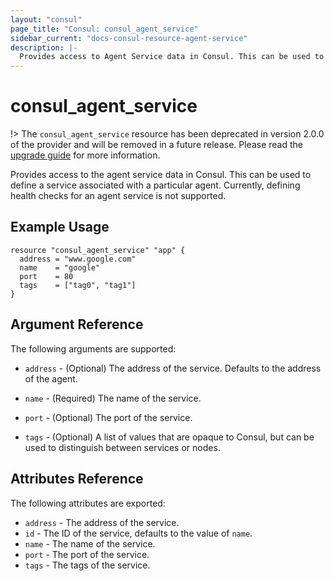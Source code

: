 ```yaml
---
layout: "consul"
page_title: "Consul: consul_agent_service"
sidebar_current: "docs-consul-resource-agent-service"
description: |-
  Provides access to Agent Service data in Consul. This can be used to define a service associated with a particular agent. Currently, defining health checks for an agent service is not supported.
---
```


# consul_agent_service

!> The `consul_agent_service` resource has been deprecated in version 2.0.0 of the provider
and will be removed in a future release. Please read the [upgrade guide](/docs/providers/consul/upgrading.html#deprecation-of-consul_agent_service)
for more information.

Provides access to the agent service data in Consul. This can be used to
define a service associated with a particular agent. Currently, defining
health checks for an agent service is not supported.

## Example Usage

```hcl
resource "consul_agent_service" "app" {
  address = "www.google.com"
  name    = "google"
  port    = 80
  tags    = ["tag0", "tag1"]
}
```

## Argument Reference

The following arguments are supported:

* `address` - (Optional) The address of the service. Defaults to the
  address of the agent.

* `name` - (Required) The name of the service.

* `port` - (Optional) The port of the service.

* `tags` - (Optional) A list of values that are opaque to Consul,
  but can be used to distinguish between services or nodes.

## Attributes Reference

The following attributes are exported:

* `address` - The address of the service.
* `id` - The ID of the service, defaults to the value of `name`.
* `name` - The name of the service.
* `port` - The port of the service.
* `tags` - The tags of the service.
